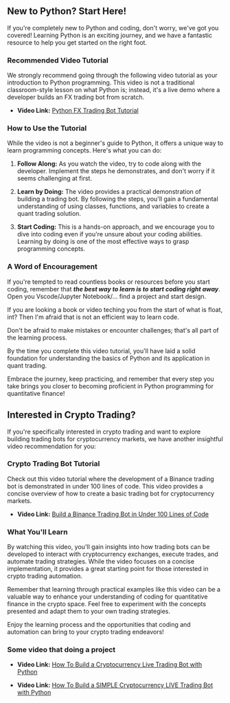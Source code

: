 
## New to Python? Start Here!

If you're completely new to Python and coding, don't worry, we've got you covered! Learning Python is an exciting journey, and we have a fantastic resource to help you get started on the right foot.

### Recommended Video Tutorial

We strongly recommend going through the following video tutorial as your introduction to Python programming. This video is not a traditional classroom-style lesson on what Python is; instead, it's a live demo where a developer builds an FX trading bot from scratch.

- **Video Link:** [Python FX Trading Bot Tutorial](https://youtu.be/6L834DTGu-s?si=DKBJWIP0DOMO8lGQ)

### How to Use the Tutorial

While the video is not a beginner's guide to Python, it offers a unique way to learn programming concepts. Here's what you can do:

1. **Follow Along:** As you watch the video, try to code along with the developer. Implement the steps he demonstrates, and don't worry if it seems challenging at first.

2. **Learn by Doing:** The video provides a practical demonstration of building a trading bot. By following the steps, you'll gain a fundamental understanding of using classes, functions, and variables to create a quant trading solution.

3. **Start Coding:** This is a hands-on approach, and we encourage you to dive into coding even if you're unsure about your coding abilities. Learning by doing is one of the most effective ways to grasp programming concepts.

### A Word of Encouragement

If you're tempted to read countless books or resources before you start coding, remember that ***the best way to learn is to start coding right away***. Open you Vscode/Jupyter Notebook/... find a project and start design. 

If you are looking a book or video teching you from the start of what is float, int? Then I'm afraid that is not an efficient way to learn code.

Don't be afraid to make mistakes or encounter challenges; that's all part of the learning process.

By the time you complete this video tutorial, you'll have laid a solid foundation for understanding the basics of Python and its application in quant trading.

Embrace the journey, keep practicing, and remember that every step you take brings you closer to becoming proficient in Python programming for quantitative finance!



## Interested in Crypto Trading?

If you're specifically interested in crypto trading and want to explore building trading bots for cryptocurrency markets, we have another insightful video recommendation for you:

### Crypto Trading Bot Tutorial

Check out this video tutorial where the development of a Binance trading bot is demonstrated in under 100 lines of code. This video provides a concise overview of how to create a basic trading bot for cryptocurrency markets.

- **Video Link:** [Build a Binance Trading Bot in Under 100 Lines of Code](https://www.youtube.com/watch?v=GdlFhF6gjKo)

### What You'll Learn

By watching this video, you'll gain insights into how trading bots can be developed to interact with cryptocurrency exchanges, execute trades, and automate trading strategies. While the video focuses on a concise implementation, it provides a great starting point for those interested in crypto trading automation.

Remember that learning through practical examples like this video can be a valuable way to enhance your understanding of coding for quantitative finance in the crypto space. Feel free to experiment with the concepts presented and adapt them to your own trading strategies.

Enjoy the learning process and the opportunities that coding and automation can bring to your crypto trading endeavors!



### Some video that doing a project 


- **Video Link:** [How To Build a Cryptocurrency Live Trading Bot with Python](https://youtu.be/nQkaJ207xYI?si=tQEdxHbIocmB-LYM)

- **Video Link:** [How To Build a SIMPLE Cryptocurrency LIVE Trading Bot with Python](https://youtu.be/pveO4gwJ3_Y?si=PHWKQGq0pZXPTSzi)
